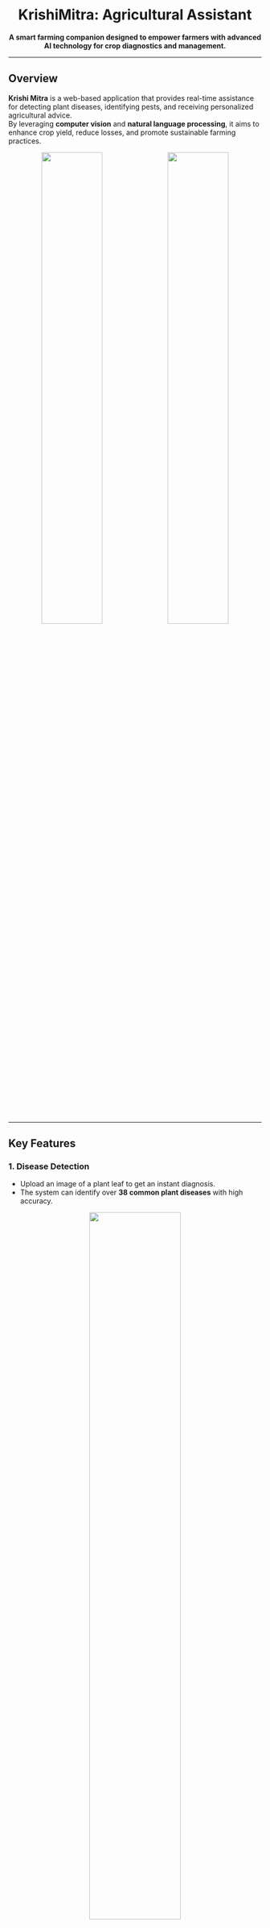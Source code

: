 <h1 align="center">
  KrishiMitra: Agricultural Assistant
</h1>

<div align="center">

**A smart farming companion designed to empower farmers with advanced AI technology for crop diagnostics and management.**

</div>

---

## Overview

**Krishi Mitra** is a web-based application that provides real-time assistance for detecting plant diseases, identifying pests, and receiving personalized agricultural advice.  
By leveraging **computer vision** and **natural language processing**, it aims to enhance crop yield, reduce losses, and promote sustainable farming practices.

<p align="center">
  <img src="https://github.com/user-attachments/assets/d162fd51-8c69-4cd4-a8f4-3c688ecd3185" width="49%"/>
  <img src="https://github.com/user-attachments/assets/7fa221f1-fe85-4681-aa38-5a63872d6167" width="49%"/>
</p>

---

## Key Features

### 1. Disease Detection
- Upload an image of a plant leaf to get an instant diagnosis.  
- The system can identify over **38 common plant diseases** with high accuracy.

<p align="center">
  <img src="https://github.com/user-attachments/assets/e6b13f3c-6b72-46f1-b2db-826a93b2d350" width="60%"/>
</p>

---

### 2. Pest Identification
- Identify harmful pests affecting your crops by uploading a photo.  
- The system can detect over **9 common pests** with high accuracy.

<p align="center">
  <img src="https://github.com/user-attachments/assets/911ede89-b074-4da6-a547-0dbf257025bc" width="60%"/>
</p>

---

### 3. AI Chatbot Assistant
An intelligent conversational AI assistant powered by **Llama 3** and **LangChain**, offering:
- Crop care and treatment recommendations  
- Personalized responses based on user queries
- Chatbot has current location's weather context.
- Contextual memory and real-time adaptability

<p align="center">
  <img src="https://github.com/user-attachments/assets/02e61213-334a-44cc-8b74-16edc3f05579" width="60%"/>
</p>

---

### 4. Real-Time Weather Insights
Access current weather conditions and agriculturally relevant data such as:
- Temperature, humidity, and rainfall  
- UV index and cloud coverage  
- Data localized to the user’s geographical location

<p align="center">
  <img src="https://github.com/user-attachments/assets/6678391e-7941-4848-a53b-1d39683f5439" width="60%"/>
</p>

---

## Technology Stack

| Category | Technologies |
|-----------|--------------|
| **Frontend** | HTML, CSS, JavaScript |
| **Backend** | Python, FastAPI |
| **Machine Learning** | TensorFlow, Keras |
| **AI Chatbot** | LangChain, Hugging Face (Llama 3), FAISS |
| **Server / Deployment** | Uvicorn (ASGI) |
| **APIs** | WeatherAPI.com (for live weather data) |

---

## Getting Started

Follow these steps to set up and run the project locally.

### Prerequisites
- Python 3.10 or higher  
- Git  
- A modern web browser

---

### 1. Clone the Repository

```bash
git clone https://github.com/Shubhneet001/KrishiMitra.git
cd KrishiMitra
````

---

### 2. Backend Setup

create a virtual environment:

```bash
python -m venv venv
```

Activate the virtual environment:

* **Windows:**

  ```bash
  venv\Scripts\activate
  ```
* **macOS/Linux:**

  ```bash
  source venv/bin/activate
  ```

Install dependencies:

```bash
pip install -r Backend/requirements.txt
```

---

### 3. Configure Environment Variables

Create a `.env` file inside the `Backend` directory and add the following variables:

```env
# Backend/.env file

# Hugging Face API Token
HUGGINGFACE_API_TOKEN="your_hugging_face_api_token"

# WeatherAPI Key
WEATHER_API_KEY="your_weather_api_key"
```

> Note: The application requires valid API keys for functionality.
> You can obtain these keys for free from:
>
> * Hugging Face: [https://huggingface.co/settings/tokens](https://huggingface.co/settings/tokens)
> * WeatherAPI: [https://www.weatherapi.com/](https://www.weatherapi.com/)

---

### 4. Run the Backend Server

Ensure your virtual environment is activated, then start the FastAPI server:

```bash
python Backend/main.py       # uvicorn Backend.main:app --reload
```

The backend will be available at:
**[http://localhost:8000](http://localhost:8000)**

---

### 5. Launch the Frontend

Navigate to the `Frontend` folder and open the `index.html` file directly in your web browser.

---

## Project Structure

```
krishi-mitra/
├── Backend/
│   ├── models/
│   │   ├── crop_disease_detection.h5
│   │   └── pest_classification.keras
│   ├── .env
│   ├── chatbot.py
│   ├── disease_model.py
│   ├── main.py
│   ├── pest_model.py
│   └── requirements.txt
├── Frontend/
│   ├── index.html
│   ├── script.js
│   └── styles.css
├── .gitignore
└── README.md
```
